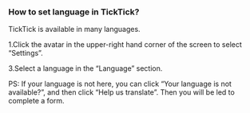 ### How to set language in TickTick?
TickTick is available in many languages. 

1.Click the avatar in the upper-right hand corner of the screen to select “Settings”.

3.Select a language in the “Language” section.

PS: If your language is not here, you can click “Your language is not available?”, and then click “Help us translate”. Then you will be led to complete a form.
